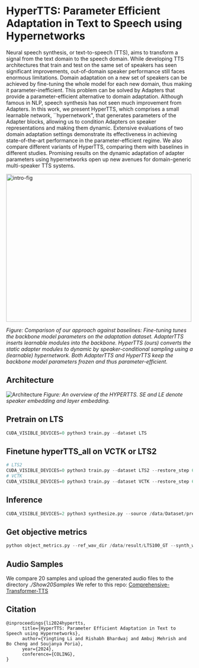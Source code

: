 # HyperTTS: Parameter Efficient Adaptation in Text to Speech using Hypernetworks

Neural speech synthesis, or text-to-speech (TTS), aims to transform a signal from the text domain to the speech domain. While developing TTS architectures that train and test on the same set of speakers has seen significant improvements, out-of-domain speaker performance still faces enormous limitations. Domain adaptation on a new set of speakers can be achieved by fine-tuning the whole model for each new domain, thus making it parameter-inefficient. This problem can be solved by Adapters that provide a parameter-efficient alternative to domain adaptation. Although famous in NLP, speech synthesis has not seen much improvement from Adapters. In this work, we present HyperTTS, which comprises a small learnable network, ``hypernetwork", that generates parameters of the Adapter blocks, allowing us to condition Adapters on speaker representations and making them dynamic. Extensive evaluations of two domain adaptation settings demonstrate its effectiveness in achieving state-of-the-art performance in the parameter-efficient regime. We also compare different variants of HyperTTS, comparing them with baselines in different studies. Promising results on the dynamic adaptation of adapter parameters using hypernetworks open up new avenues for domain-generic multi-speaker TTS systems.

<img src="https://github.com/declare-lab/HyperTTS/assets/32847115/bd793edc-19d3-4547-8425-068e85538b3b" alt="intro-fig" width="500" height="400">

_Figure: Comparison of our approach against baselines: Fine-tuning tunes the backbone model parameters on the adaptation dataset. AdapterTTS inserts learnable modules into the backbone. HyperTTS (ours) converts the static adapter modules to dynamic by speaker-conditional sampling using a (learnable) hypernetwork. Both AdapterTTS and HyperTTS keep the backbone model parameters frozen and thus parameter-efficient._

## Architecture
![Architecture](https://github.com/declare-lab/HyperTTS/assets/32847115/e096e0a5-edee-4656-991e-b36966f050b3)
_Figure: An overview of the HYPERTTS. SE and LE denote speaker embedding and layer embedding._

## Pretrain on LTS
```python
CUDA_VISIBLE_DEVICES=0 python3 train.py --dataset LTS
```
## Finetune hyperTTS_all on VCTK or LTS2

```python
# LTS2
CUDA_VISIBLE_DEVICES=0 python3 train.py --dataset LTS2 --restore_step 600000
# VCTK
CUDA_VISIBLE_DEVICES=0 python3 train.py --dataset VCTK --restore_step 600000
```
## Inference 

```python
CUDA_VISIBLE_DEVICES=2 python3 synthesize.py --source /data/Dataset/preprocessed_data/VCTK_16k/val_unsup.txt --restore_step 900000 --mode batch --dataset VCTK
```

## Get objective metrics

```python
python object_metrics.py --ref_wav_dir /data/result/LTS100_GT --synth_wav_dir /data/result/LTS100_syn/
```

## Audio Samples

We compare 20 samples and upload the generated audio files to the directory _./Show20Samples_
We refer to this repo:  [Comprehensive-Transformer-TTS](https://github.com/keonlee9420/Comprehensive-Transformer-TTS.git)


## Citation

```
@inproceedings{li2024hypertts,
      title={HyperTTS: Parameter Efficient Adaptation in Text to Speech using Hypernetworks}, 
      author={Yingting Li and Rishabh Bhardwaj and Ambuj Mehrish and Bo Cheng and Soujanya Poria},
      year={2024},
      conference={COLING},
}
```


